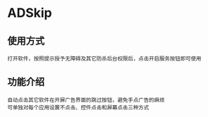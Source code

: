 # ADSkip
## 使用方式
    打开软件，按照提示授予无障碍及其它防杀后台权限后，点击开启服务按钮即可使用
## 功能介绍
    自动点击其它软件在开屏广告界面的跳过按钮，避免手点广告的麻烦
    可单独对每个应用设置不点击、控件点击和屏幕点击三种方式